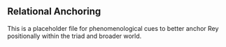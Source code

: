 ## Relational Anchoring
This is a placeholder file for phenomenological cues to better anchor Rey positionally within the triad and broader world.

